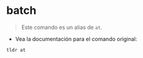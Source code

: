 # batch

> Este comando es un alias de `at`.

- Vea la documentación para el comando original:

`tldr at`
